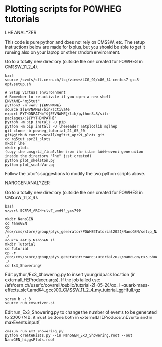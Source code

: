 # Plotting scripts for POWHEG tutorials

LHE ANALYZER

This code is pure python and does not rely on CMSSW, etc. The setup instructions below are made for lxplus,
but you should be able to get it running also on your laptop or other random environment.

Go to a totally new directory (outside the one created for POWHEG in CMSSW_11_2_4).

```
bash 
source /cvmfs/sft.cern.ch/lcg/views/LCG_99/x86_64-centos7-gcc8-opt/setup.sh

# Setup virtual environnment
# Remember to re-activate if you open a new shell
ENVNAME="mg5tut"
python3 -m venv ${ENVNAME}
source ${ENVNAME}/bin/activate
export PYTHONPATH="${ENVNAME}/lib/python3.8/site-packages/:${PYTHONPATH}"
python -m pip install -U pip
python -m pip install -U lhereader matplotlib mplhep 
git clone -b powheg_tutorial_21_05_20 git@github.com:covarell/mg5tut_apr21_plots.git
cd mg5tut_apr21_plots
mkdir lhe
mkdir plots
(copy the cmsgrid_final.lhe from the ttbar 3000-event generation inside the directory "lhe" just created)
python plot_skeleton.py
python plot_scaleVar.py
```

Follow the tutor's suggestions to modify the two python scripts above.

NANOGEN ANALYZER

Go to a totally new directory (outside the one created for POWHEG in CMSSW_11_2_4).

```
bash
export SCRAM_ARCH=slc7_amd64_gcc700

mkdir NanoGEN
cd NanoGEN
cp /eos/cms/store/group/phys_generator/POWHEGTutorial2021/NanoGEN/setup_NanoGEN.sh ./
source setup_NanoGEN.sh
mkdir Tutorial
cd Tutorial
cp -r /eos/cms/store/group/phys_generator/POWHEGTutorial2021/NanoGEN/Ex3_Showering/ ./
cd Ex3_Showering/
```

Edit python/Ex3_Showering.py to insert your gridpack location (in externalLHEProducer.args). If the job failed use: /afs/cern.ch/user/c/covarell/public/tutorial-21-05-20/gg_H-quark-mass-effects_slc7_amd64_gcc900_CMSSW_11_2_4_my_tutorial_ggHfull.tgz 

```
scram b -j 3
source run_cmsDriver.sh
```
Edit run_Ex3_Showering.py to change the number of events to be generated to 2000 (N.B. it must be done both in
externalLHEProducer.nEvents and in maxEvents.input!)

```
cmsRun run_Ex3_Showering.py
python createHists.py --in NanoGEN_Ex3_Showering.root --out NanoGEN_higgsPlots.root
```